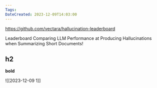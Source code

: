 ```yaml
---
Tags: 
DateCreated: 2023-12-09T14:03:00
---
```

https://github.com/vectara/hallucination-leaderboard

Leaderboard Comparing LLM Performance at Producing Hallucinations when Summarizing Short Documents!



## h2

**bold**

![[2023-12-09 1]]

